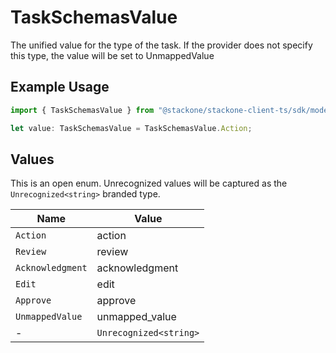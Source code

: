 # TaskSchemasValue

The unified value for the type of the task. If the provider does not specify this type, the value will be set to UnmappedValue

## Example Usage

```typescript
import { TaskSchemasValue } from "@stackone/stackone-client-ts/sdk/models/shared";

let value: TaskSchemasValue = TaskSchemasValue.Action;
```

## Values

This is an open enum. Unrecognized values will be captured as the `Unrecognized<string>` branded type.

| Name                   | Value                  |
| ---------------------- | ---------------------- |
| `Action`               | action                 |
| `Review`               | review                 |
| `Acknowledgment`       | acknowledgment         |
| `Edit`                 | edit                   |
| `Approve`              | approve                |
| `UnmappedValue`        | unmapped_value         |
| -                      | `Unrecognized<string>` |
